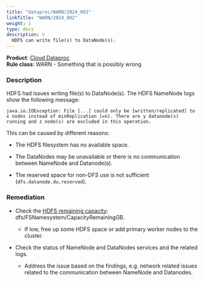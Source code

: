 ```yaml
---
title: "dataproc/WARN/2024_002"
linkTitle: "WARN/2024_002"
weight: 1
type: docs
description: >
  HDFS can write file(s) to DataNode(s).
---
```


**Product**: [Cloud Dataproc](https://cloud.google.com/dataproc)\
**Rule class**: WARN - Something that is possibly wrong

### Description

HDFS had issues writing file(s) to DataNode(s). The HDFS NameNode logs show the following message:
```
java.io.IOException: File [...] could only be [written/replicated] to x nodes instead of minReplication (=n). There are y datanode(s) running and z node(s) are excluded in this operation.
```

This can be caused by different reasons:
- The HDFS filesystem has no available space.

- The DataNodes may be unavailable or there is no communication between NameNode and Datanode(s).

- The reserved space for non-DFS use is not sufficient (`dfs.datanode.du.reserved`).


### Remediation

- Check the [HDFS remaining capacity](https://cloud.google.com/dataproc/docs/guides/dataproc-metrics#hdfs_metrics): dfs/FSNamesystem/CapacityRemainingGB.
  - If low, free up some HDFS space or add primary worker nodes to the cluster.

- Check the status of NameNode and DataNodes services and the related logs.
  - Address the issue based on the findings, e.g. network related issues related to the communication between NameNode and Datanodes.
